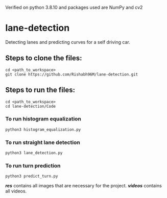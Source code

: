 Verified on python 3.8.10 and packages used are NumPy and cv2

# lane-detection
Detecting lanes and predicting curves for a self driving car.

## Steps to clone the files:
```
cd <path_to_workspace>
git clone https://github.com/Rishabh96M/lane-detection.git
```

## Steps to run the files:
```
cd <path_to_workspace>
cd lane-detection/Code
```
### To run histogram equalization
```
python3 histogram_equalization.py
```
### To run straight lane detection
```
python3 lane_detection.py
```
### To run turn prediction
```
python3 predict_turn.py
```

***res*** contains all images that are necessary for the project.
***videos*** contains all videos.
